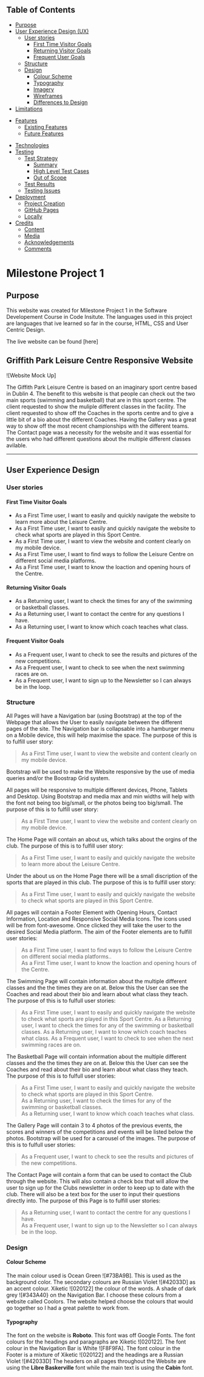 ## Table of Contents
* [Purpose](#Purpose)
* [User Experience Design (UX)](#User-Experience-Design)
  * [User stories](#User-Stories)
    * [First Time Visitor Goals](#First-Time-Visitor-Goals)
    * [Returning Visitor Goals](#Returning-Visitor-Goals)
    * [Frequent User Goals](#Frequent-User-Goals)
  * [Structure](#Structure)
  * [Design](#Design)
    * [Colour Scheme](#Colour-Scheme)
    * [Typography](#Typography)
    * [Imagery](#Imagery)
    * [Wireframes](#Wireframes)
    * [Differences to Design](Differences-to-Design)
* [Limitations](#Limitations)
- [Features](#Features)
    * [Existing Features](#Existing-Features)
    * [Future Features](#Features-Left-to-Implement)
* [Technologies](#Technologies)
* [Testing](#Testing)
    * [Test Strategy](#Test-Strategy)
      * [Summary](#Summary)
      * [High Level Test Cases](#High-Level-Test-Cases)
      * [Out of Scope](#Out-of-Scope)
    * [Test Results](#Test-Results)
    * [Testing Issues](#Issues-and-Resolutions-to-issues-found-during-testing)
* [Deployment](#Deployment)
    * [Project Creation](#Project-Creation)
    * [GitHub Pages](#Using-Github-Pages)
    * [Locally](Run-Locally)
* [Credits](#Credits)
  * [Content](#Content)
  * [Media](#Media)
  * [Acknowledgements](#Acknowledgements)
  * [Comments](#Comments)

# Milestone Project 1
## Purpose
This website was created for Milestone Project 1 in the Software Developement Course in Code Insitute.
The languages used in this project are languages that ive learned so far in the course, HTML, CSS and User Centric Design.

The live website can be found [here]

## Griffith Park Leisure Centre Responsive Website

![Website Mock Up]

The Giffith Park Leisure Centre is based on an imaginary sport centre based in Dublin 4. The benefit to this website is that people can check out the two main sports (swimming and basketball) that are in this sport centre.
The client requested to show the muliple different classes in the facility. The client requested to show off the Coaches in the sports centre and to give a little bit of a bio about the different Coaches.
Having the Gallery was a great way to show off the most recent championships with the different teams. The Contact page was a necessity for the website and it was essential for the users who had different questions about the multiple different classes avilable.


*** 
## User Experience Design

### User stories
#### First Time Visitor Goals
* As a First Time user, I want to easily and quickly navigate the website to learn more about the Leisure Centre.
* As a First Time user, I want to easily and quickly navigate the website to check what sports are played in this Sport Centre.
* As a First Time user, I want to view the website and content clearly on my mobile device.
* As a First Time user, I want to find ways to follow the Leisure Centre on different social media platforms.
* As a First Time user, I want to know the loaction and opening hours of the Centre.
#### Returning Visitor Goals
* As a Returning user, I want to check the times for any of the swimming or basketball classes.
* As a Returning user, I want to contact the centre for any questions I have.
* As a Returning user, I want to know which coach teaches what class.
#### Frequent Visitor Goals
* As a Frequent user, I want to check to see the results and pictures of the new competitions.
* As a Frequent user, I want to check to see when the next swimming races are on.
* As a Frequent user, I want to sign up to the Newsletter so I can always be in the loop.

### Structure
All Pages will have a Navigation bar (using Bootstrap) at the top of the Webpage that allows the User to easily navigate between the different pages of the site.
The Navigation bar is collapsable into a hamburger menu on a Mobile device, this will help maximise the space.
The purpose of this is to fulfill user story:
> As a First Time user, I want to view the website and content clearly on my mobile device.

Bootstrap will be used to make the Website responsive by the use of media queries and/or the Boostrap Grid system.

All pages will be responsive to multiple different devices, Phone, Tablets and Desktop. Using Bootstrap and media max and min widths will help with the font not being too big/small,
or the photos being too big/small.
The purpose of this is to fulfill user story:
> As a First Time user, I want to view the website and content clearly on my mobile device.

The Home Page will contain an about us, which talks about the orgins of the club.
The purpose of this is to fulfill user story:
> As a First Time user, I want to easily and quickly navigate the website to learn more about the Leisure Centre.

Under the about us on the Home Page there will be a small discription of the sports that are played in this club.
The purpose of this is to fulfill user story:
> As a First Time user, I want to easily and quickly navigate the website to check what sports are played in this Sport Centre.


All pages will contain a Footer Element with Opening Hours, Contact Information, Location and Responsive Social Media Icons. The icons used will be
from font-awesome. Once clicked they will take the user to the desired Social Media platform. 
The aim of the Footer elements are to fulfill user stories:
> As a First Time user, I want to find ways to follow the Leisure Centre on different social media platforms..<br>
> As a First Time user, I want to know the loaction and opening hours of the Centre.


The Swimming Page will contain information about the multiple different classes and the the times they are on at. Below this the User can see the Coaches and read about their bio and learn about what class they teach.
The purpose of this is to fulfull user stories:
> As a First Time user, I want to easily and quickly navigate the website to check what sports are played in this Sport Centre.
> As a Returning user, I want to check the times for any of the swimming or basketball classes.
> As a Returning user, I want to know which coach teaches what class.
> As a Frequent user, I want to check to see when the next swimming races are on.

The Basketball Page will contain information about the multiple different classes and the the times they are on at. Below this the User can see the Coaches and read about their bio and learn about what class they teach.
The purpose of this is to fulfull user stories:
> As a First Time user, I want to easily and quickly navigate the website to check what sports are played in this Sport Centre.<br>
> As a Returning user, I want to check the times for any of the swimming or basketball classes.<br>
> As a Returning user, I want to know which coach teaches what class.

The Gallery Page will contain 3 to 4 photos of the previous events, the scores and winners of the competitions and events will be listed below the photos. 
Bootstrap will be used for a carousel of the images. 
The purpose of this is to fulfull user stories:
> As a Frequent user, I want to check to see the results and pictures of the new competitions.

The Contact Page will contain a form that can be used to contact the Club through the website. This will also contain a check 
box that will allow the user to sign up for the Clubs newsletter in order to keep up to date with the club. There will also be a text box for the user to input their questions directly into.
The purpose of this Page is to fulfill user stories:
> As a Returning user, I want to contact the centre for any questions I have.<br>
> As a Frequent user, I want to sign up to the Newsletter so I can always be in the loop.

### Design
#### Colour Scheme
The main colour used is Ocean Green ![#73BA9B]. This is used as the background color.
The secondary colours are Russian Violet ![#42033D] as an accent colour. Xiketic ![020122] the colour of the words. A shade of dark grey ![#343A40} on the Navigation Bar.
I choose these colours from a website called Coolors. The website helped choose the colours that would go together so I had a great palette to work from.

####  Typography
The font on the website is **Roboto**. This font was off Google Fonts. The font colours for the headings and paragraphs are Xiketic ![020122]. The font colour in the Navigation Bar is White ![F8F9FA].
The font colour in the Footer is a mixture of Xiketic ![020122] and the headings are a Russian Violet ![#42033D]
The headers on all pages throughout the Website are using the **Libre Baskerville** font while the main text is using the **Cabin** font.